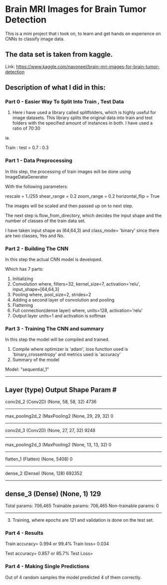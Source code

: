 # Brain MRI Images for Brain Tumor Detection

This is a mini project that i took on, to learn and get hands on experience on CNNs to classify image data.

## The data set is taken from kaggle.

Link: https://www.kaggle.com/navoneel/brain-mri-images-for-brain-tumor-detection

## Description of what I did in this:

### Part 0 - Easier Way To Split Into Train , Test Data

1. Here i have used a library called splitfolders, which is highly useful for image datasets.
This library splits the original data into train and test folders with the specified amount of instances in both.
I have used a ratio of 70:30 

ie. 

Train : test =  0.7 : 0.3


### Part 1 - Data Preprocessing

In this step, the processing of train images will be done using ImageDataGenerator

With the following parameters:

rescale = 1./255
shear_range = 0.2
zoom_range = 0.2
horizontal_flip = True

The images will be scaled and then passed up on to next step.

The next step is flow_from_directory, which decides the input shape and the number of classes of the train data set.

I have taken input shape as (64,64,3) and class_mode= 'binary' since there are two classes, Yes and No.



### Part 2 - Building The CNN

In this step the actual CNN model is developed.

Which has 7 parts:

1. Initializing
2. Convolution where, filters=32, kernel_size=7, activation='relu', input_shape=[64,64,3]
3. Pooling where, pool_size=2, strides=2
4. Adding a second layer of convolution and pooling
5. Flattening 
6. Full connection(dense layer) where, units=128, activation='relu'
8. Output layer units=1 and activation is softmax

### Part 3 - Training The CNN and summary

In this step the model will be compiled and trained.

1. Compile where optimizer is 'adam', loss function used is 'binary_crossentropy' and metrics used is  'accuracy'
2. Summary of the model

Model: "sequential_1"
_________________________________________________________________
Layer (type)                 Output Shape                                  Param #   
-----------------------------------------------------------------
conv2d_2 (Conv2D)            (None, 58, 58, 32)                            4736      
_________________________________________________________________
max_pooling2d_2 (MaxPooling2 (None, 29, 29, 32)                             0         
_________________________________________________________________
conv2d_3 (Conv2D)            (None, 27, 27, 32)                             9248      
_________________________________________________________________
max_pooling2d_3 (MaxPooling2 (None, 13, 13, 32)                             0         
_________________________________________________________________
flatten_1 (Flatten)          (None, 5408)                                    0         
_________________________________________________________________
dense_2 (Dense)              (None, 128)                                     692352    
_________________________________________________________________
dense_3 (Dense)              (None, 1)                                       129       
-----------------------------------------------------------------
Total params: 706,465
Trainable params: 706,465
Non-trainable params: 0
_________________________________________________________________



3. Training, where epochs are 121 and validation is done on the test set.

### Part 4 - Results

Train accuracy= 0.994 or 99.4%
Train loss= 0.034

Test accuracy= 0.857 or 85.7%
Test Loss= 

### Part 4 - Making Single Predictions

Out of 4 random samples the model predicted 4 of them correctly.
